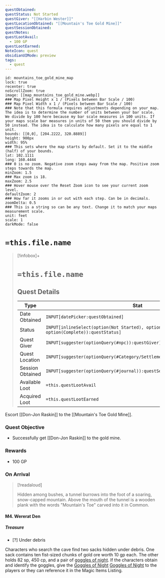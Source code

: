 ```yaml
---
questObtained: 
questStatus: Not Started
questGiver: "[[Harbin Wester]]"
questLocationObtained: "[[Mountain's Toe Gold Mine]]"
questSessionObtained: 
questNotes: 
questLootAvail:
  - 100 GP
questLootEarned: 
NoteIcon: quest
obsidianUIMode: preview
tags:
  - quest
---
```


```leaflet
id: mountains_toe_gold_mine_map
lock: true
recenter: true
noScrollZoom: true
image: [[map_mountains_toe_gold_mine.webp]]
### Map Pixel Height x 1 / (Pixels between Bar Scale / 100)
### Map Pixel Width x 1 / (Pixels between Bar Scale / 100) 
### Note that this formula requires adjustments depending on your map. The idea is to determine the number of units between your bar scale. We divide by 100 here because my bar scale measures in 100 units. If your maps scale bar measures in units of 50 them you should divide by 50 instead. The idea is to calculate how many pixels are equal to 1 unit. 
bounds: [[0,0], [204.2222, 320.8889]]
height: 900px
width: 95%
### This sets where the map starts by default. Set it to the middle (half) of your bounds. 
lat: 102.1111
long: 160.4444
### 0 is no zoom. Negative zoom steps away from the map. Positive zoom steps towards the map. 
minZoom: 1.5
### Max zoom is 18. 
maxZoom: 2.5
### Hover mouse over the Reset Zoom icon to see your current zoom level. 
defaultZoom: 2
### How far it zooms in or out with each step. Can be in decimals. 
zoomDelta: 0.5
### This is a string so can be any text. Change it to match your maps measurement scale. 
unit: feet
scale: 1
darkMode: false
```

# `=this.file.name`

> [!infobox]+
> # `=this.file.name`
> ## Quest Details
> Type |  Stat |
> ---|---|
> Date Obtained | `INPUT[datePicker:questObtained]` |
> Status | `INPUT[inlineSelect(option(Not Started), option(In Progress), option(Complete)):questStatus]` |
> Quest Giver | `INPUT[suggester(optionQuery(#npc)):questGiver]` |
> Quest Location | `INPUT[suggester(optionQuery(#Category/Settlement)):questLocationObtained]` |
> Session Obtained | `INPUT[suggester(optionQuery(#journal)):questSessionObtained]` |
> Available Loot | `=this.questLootAvail` |
> Acquired Loot | `=this.questLootEarned` |

Escort [[Don-Jon Raskin]] to the [[Mountain's Toe Gold Mine]].

### Quest Objective

- Successfully get [[Don-Jon Raskin]] to the gold mine.

### Rewards

- 100 GP


### On Arrival
> [!readaloud] 
> 
> Hidden among bushes, a tunnel burrows into the foot of a soaring, snow-capped mountain. Above the mouth of the tunnel is a wooden plank with the words "Mountain's Toe" carved into it in Common.

#### M4. Wererat Den


##### Treasure

- [?] Under debris

Characters who search the cave find two sacks hidden under debris. One sack contains ten fist-sized chunks of gold ore worth 10 gp each. The other holds 82 sp, 450 cp, and a pair of [goggles of night](/3-Mechanics/CLI/items/goggles-of-night.md). If the characters obtain and identify the goggles, give the [Goggles of Night](/3-Mechanics/CLI/items/goggles-of-night.md) [Goggles of Night](/3-Mechanics/CLI/decks/magic-item-cards-dip.md#Goggles%20of%20Night) to the players or they can reference it in the Magic Items Listing.